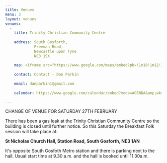 ```yaml
---
title: Venues
menu: 3
layout: venues
venues:
  -
    title: Trinity Christian Community Centre
     
    address: South Gosforth, 
             Freeman Road, 
             Newcastle upon Tyne 
             NE3 1SX 
    
    map: <iframe src="https://www.google.com/maps/embed?pb=!1m18!1m12!1m3!1d2288.1328034096946!2d-1.5998803502708683!3d55.00583707415856!2m3!1f0!2f0!3f0!3m2!1i1024!2i768!4f13.1!3m3!1m2!1s0x0000000000000000%3A0x3070a3508c2b4bcb!2sTrinity+Christian+Community+Centre!5e0!3m2!1sen!2suk!4v1429777602114" width="600" height="410" frameborder="0" style="border:0"></iframe>
    
    contact: Contact - Dan Parkin
    
    email: danparkin1@gmail.com
    
    calendar: https://www.google.com/calendar/embed?mode=AGENDA&amp;wkst=1&amp;bgcolor=%23FFFFFF&amp;src=fat2macdbf2frk2kbld1p9qj3g@group.calendar.google.com&amp;color=%23B1365F&amp;ctz=Europe%2FLondon"

---
```


CHANGE OF VENUE FOR SATURDAY 27TH FEBRUARY

There has been a gas leak at the Trinity Christian Community Centre so the building is closed until further notice.
So this Saturday the Breakfast Folk session will take place at:

**St Nicholas Church Hall, Station Road, South Gosforth, NE3 1AN**

It's opposite South Gosfoth Metro station and there is parking next to the hall.
Usual start time at 9.30 a.m. and the hall is booked until 11.30a.m.
